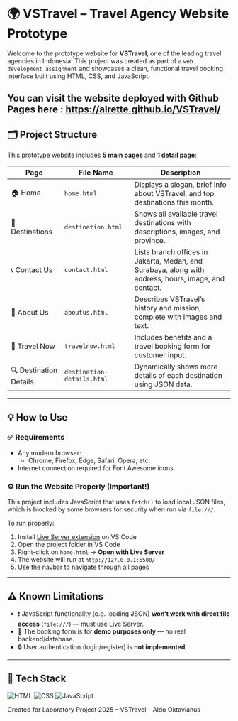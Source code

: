 # 🌍 VSTravel – Travel Agency Website Prototype

Welcome to the prototype website for **VSTravel**, one of the leading travel agencies in Indonesia! This project was created as part of a `web development assignment` and showcases a clean, functional travel booking interface built using HTML, CSS, and JavaScript.

You can visit the website deployed with Github Pages here : https://alrette.github.io/VSTravel/
---

## 🗂️ Project Structure

This prototype website includes **5 main pages** and **1 detail page**:

| Page | File Name | Description |
|------|-----------|-------------|
| 🏠 Home | `home.html` | Displays a slogan, brief info about VSTravel, and top destinations this month. |
| 🧭 Destinations | `destination.html` | Shows all available travel destinations with descriptions, images, and province. |
| 📞 Contact Us | `contact.html` | Lists branch offices in Jakarta, Medan, and Surabaya, along with address, hours, image, and contact. |
| 👥 About Us | `aboutus.html` | Describes VSTravel’s history and mission, complete with images and text. |
| 🧳 Travel Now | `travelnow.html` | Includes benefits and a travel booking form for customer input. |
| 🔍 Destination Details | `destination-details.html` | Dynamically shows more details of each destination using JSON data. |

---

## 💡 How to Use

### ✅ Requirements
- Any modern browser:
  - Chrome, Firefox, Edge, Safari, Opera, etc.
- Internet connection required for Font Awesome icons

### ⚙️ Run the Website Properly (Important!)
This project includes JavaScript that uses `fetch()` to load local JSON files, which is blocked by some browsers for security when run via `file:///`.

To run properly:

1. Install [Live Server extension](https://marketplace.visualstudio.com/items?itemName=ritwickdey.LiveServer) on VS Code
2. Open the project folder in VS Code
3. Right-click on `home.html` → **Open with Live Server**
4. The website will run at `http://127.0.0.1:5500/`
5. Use the navbar to navigate through all pages

---

## ⚠️ Known Limitations

- ❗ JavaScript functionality (e.g. loading JSON) **won’t work with direct file access** (`file:///`) — must use Live Server.
- 📝 The booking form is for **demo purposes only** — no real backend/database.
- 🔒 User authentication (login/register) is **not implemented**.

---

## 🧰 Tech Stack

![HTML](https://img.shields.io/badge/HTML-5-orange?logo=html5&logoColor=white)
![CSS](https://img.shields.io/badge/CSS-3-blue?logo=css3&logoColor=white)
![JavaScript](https://img.shields.io/badge/JavaScript-ES6-yellow?logo=javascript&logoColor=white)

Created for Laboratory Project 2025 – VSTravel – Aldo Oktavianus
